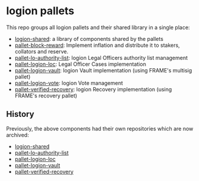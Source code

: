 # logion pallets

This repo groups all logion pallets and their shared library in a single place:

- [logion-shared](https://github.com/logion-network/logion-pallets/blob/main/logion-shared): a library of components shared by the pallets
- [pallet-block-reward](./pallet-block-reward): Implement inflation and distribute it to stakers, collators and reserve.
- [pallet-lo-authority-list](https://github.com/logion-network/logion-pallets/blob/main/pallet-lo-authority-list): logion Legal Officers authority list management
- [pallet-logion-loc](https://github.com/logion-network/logion-pallets/blob/main/pallet-logion-loc): Legal Officer Cases implementation
- [pallet-logion-vault](https://github.com/logion-network/logion-pallets/blob/main/pallet-logion-vault): logion Vault implementation (using FRAME's multisig pallet)
- [pallet-logion-vote](https://github.com/logion-network/logion-pallets/blob/main/pallet-logion-vote): logion Vote management
- [pallet-verified-recovery](https://github.com/logion-network/logion-pallets/blob/main/pallet-verified-recovery): logion Recovery implementation (using FRAME's recovery pallet)

## History

Previously, the above components had their own repositories which are now archived:

- [logion-shared](https://github.com/logion-network/logion-shared)
- [pallet-lo-authority-list](https://github.com/logion-network/pallet-lo-authority-list)
- [pallet-logion-loc](https://github.com/logion-network/pallet-logion-loc)
- [pallet-logion-vault](https://github.com/logion-network/pallet-logion-vault)
- [pallet-verified-recovery](https://github.com/logion-network/pallet-verified-recovery)
